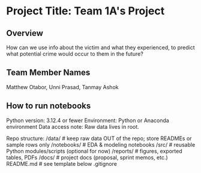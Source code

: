 # Project Title: Team 1A's Project

## Overview
How can we use info about the victim and what they experienced, to predict what potential crime would occur to them in the future?

## Team Member Names
Matthew Otabor, Unni Prasad, Tanmay Ashok

## How to run notebooks
Python version: 3.12.4 or fewer
Environment: Python or Anaconda environment
Data access note: Raw data lives in root.

Repo structure:
/data/                # keep raw data OUT of the repo; store READMEs or sample rows only
/notebooks/           # EDA & modeling notebooks
/src/                 # reusable Python modules/scripts (optional for now)
/reports/             # figures, exported tables, PDFs
/docs/                # project docs (proposal, sprint memos, etc.)
README.md             # see template below
.gitignore

